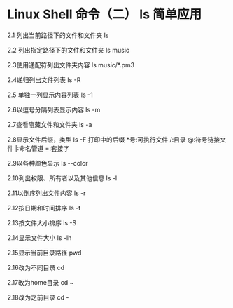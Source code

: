 # Linux Shell 命令（二） ls 简单应用

2.1 列出当前路径下的文件和文件夹
ls

2.2 列出指定路径下的文件和文件夹
ls music

2.3使用通配符列出文件夹内容
ls music/*.pm3

2.4递归列出文件列表
ls -R

2.5 单独一列显示内容列表
ls -1

2.6以逗号分隔列表显示内容
ls -m

2.7查看隐藏文件和文件夹
ls -a

2.8显示文件后缀，类型
ls -F
打印中的后缀
*号:可执行文件
/:目录
@:符号链接文件
|:命名管道
=:套接字

2.9以各种颜色显示
ls --color

2.10列出权限、所有者以及其他信息
ls -l

2.11以倒序列出文件内容
ls -r

2.12按日期和时间排序
ls -t

2.13按文件大小排序
ls -S

2.14显示文件大小
ls -lh

2.15显示当前目录路径
pwd

2.16改为不同目录
cd

2.17改为home目录
cd ~

2.18改为之前目录
cd -





